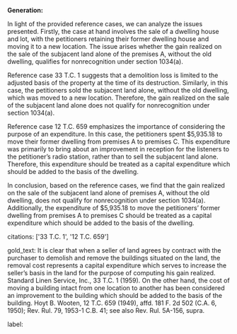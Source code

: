 **Generation:**



In light of the provided reference cases, we can analyze the issues presented. Firstly, the case at hand involves the sale of a dwelling house and lot, with the petitioners retaining their former dwelling house and moving it to a new location. The issue arises whether the gain realized on the sale of the subjacent land alone of the premises A, without the old dwelling, qualifies for nonrecognition under section 1034(a).

Reference case 33 T.C. 1 suggests that a demolition loss is limited to the adjusted basis of the property at the time of its destruction. Similarly, in this case, the petitioners sold the subjacent land alone, without the old dwelling, which was moved to a new location. Therefore, the gain realized on the sale of the subjacent land alone does not qualify for nonrecognition under section 1034(a).

Reference case 12 T.C. 659 emphasizes the importance of considering the purpose of an expenditure. In this case, the petitioners spent $5,935.18 to move their former dwelling from premises A to premises C. This expenditure was primarily to bring about an improvement in reception for the listeners to the petitioner’s radio station, rather than to sell the subjacent land alone. Therefore, this expenditure should be treated as a capital expenditure which should be added to the basis of the dwelling.

In conclusion, based on the reference cases, we find that the gain realized on the sale of the subjacent land alone of premises A, without the old dwelling, does not qualify for nonrecognition under section 1034(a). Additionally, the expenditure of $5,935.18 to move the petitioners’ former dwelling from premises A to premises C should be treated as a capital expenditure which should be added to the basis of the dwelling.



citations: ['33 T.C. 1', '12 T.C. 659']

gold_text: It is clear that when a seller of land agrees by contract with the purchaser to demolish and remove the buildings situated on the land, the removal cost represents a capital expenditure which serves to increase the seller’s basis in the land for the purpose of computing his gain realized. Standard Linen Service, Inc., 33 T.C. 1 (1959). On the other hand, the cost of moving a building intact from one location to another has been considered an improvement to the building which should be added to the basis of the building. Hoyt B. Wooten, 12 T.C. 659 (1949), affd. 181 F. 2d 502 (C.A. 6, 1950); Rev. Rul. 79, 1953-1 C.B. 41; see also Rev. Rul. 5A-156, supra.

label: 